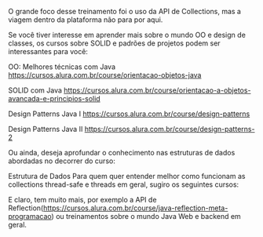 O grande foco desse treinamento foi o uso da API de Collections, mas a viagem dentro da plataforma não para por aqui.

Se você tiver interesse em aprender mais sobre o mundo OO e design de classes, os cursos sobre SOLID e padrões de projetos podem ser interessantes para você:

OO: Melhores técnicas com Java
https://cursos.alura.com.br/course/orientacao-objetos-java

SOLID com Java
https://cursos.alura.com.br/course/orientacao-a-objetos-avancada-e-principios-solid

Design Patterns Java I
https://cursos.alura.com.br/course/design-patterns

Design Patterns Java II
https://cursos.alura.com.br/course/design-patterns-2

Ou ainda, deseja aprofundar o conhecimento nas estruturas de dados abordadas no decorrer do curso:

Estrutura de Dados
Para quem quer entender melhor como funcionam as collections thread-safe e threads em geral, sugiro os seguintes cursos:

E claro, tem muito mais, por exemplo a API de Reflection(https://cursos.alura.com.br/course/java-reflection-meta-programacao) ou treinamentos sobre o mundo Java Web e backend em geral.